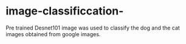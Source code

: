# image-classificcation-
Pre trained Desnet101 image was used to classify the dog and the cat images obtained from google images.

